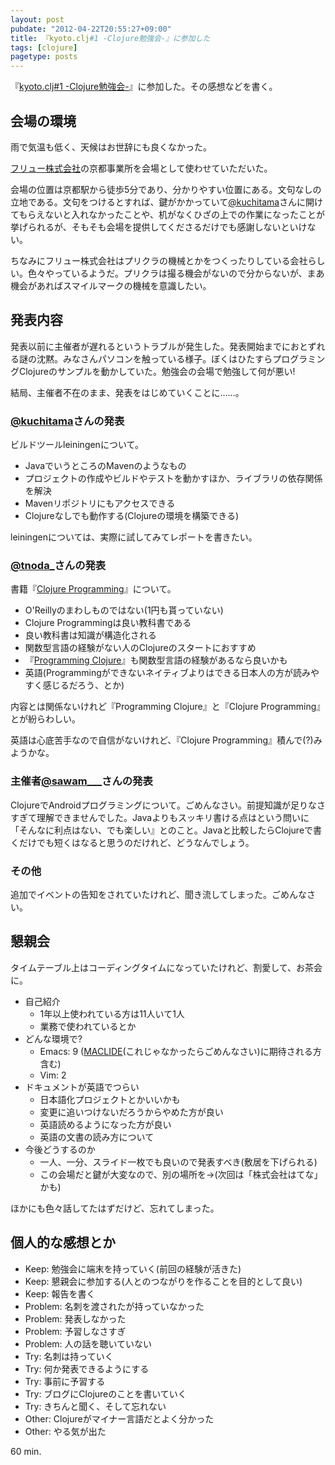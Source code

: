 ```yaml
---
layout: post
pubdate: "2012-04-22T20:55:27+09:00"
title: 『kyoto.clj#1 -Clojure勉強会-』に参加した
tags: [clojure]
pagetype: posts
---
```

『[kyoto.clj#1 -Clojure勉強会-](http://atnd.org/events/27149)』に参加した。その感想などを書く。

## 会場の環境

雨で気温も低く、天候はお世辞にも良くなかった。

[フリュー株式会社](http://www.furyu.jp/)の京都事業所を会場として使わせていただいた。

会場の位置は京都駅から徒歩5分であり、分かりやすい位置にある。文句なしの立地である。文句をつけるとすれば、鍵がかかっていて[@kuchitama](http://twitter.com/kuchitama/)さんに開けてもらえないと入れなかったことや、机がなくひざの上での作業になったことが挙げられるが、そもそも会場を提供してくださるだけでも感謝しないといけない。

ちなみにフリュー株式会社はプリクラの機械とかをつくったりしている会社らしい。色々やっているようだ。プリクラは撮る機会がないので分からないが、まあ機会があればスマイルマークの機械を意識したい。

## 発表内容

発表以前に主催者が遅れるというトラブルが発生した。発表開始までにおとずれる謎の沈黙。みなさんパソコンを触っている様子。ぼくはひたすらプログラミングClojureのサンプルを動かしていた。勉強会の会場で勉強して何が悪い!

結局、主催者不在のまま、発表をはじめていくことに……。

### [@kuchitama](http://twitter.com/kuchitama/)さんの発表

ビルドツールleiningenについて。

- JavaでいうところのMavenのようなもの
- プロジェクトの作成やビルドやテストを動かすほか、ライブラリの依存関係を解決
- Mavenリポジトリにもアクセスできる
- Clojureなしでも動作する(Clojureの環境を構築できる)

leiningenについては、実際に試してみてレポートを書きたい。

### [@tnoda\_](http://twitter.com/tnoda_)さんの発表

書籍『[Clojure Programming](http://amazon.jp/o/ASIN/1449394701/bouzuya-22)』について。

- O'Reillyのまわしものではない(1円も貰っていない)
- Clojure Programmingは良い教科書である
- 良い教科書は知識が構造化される
- 関数型言語の経験がない人のClojureのスタートにおすすめ
- 『[Programming Clojure](http://amazon.jp/o/ASIN/4274067890/bouzuya-22)』も関数型言語の経験があるなら良いかも
- 英語(Programmingができないネイティブよりはできる日本人の方が読みやすく感じるだろう、とか)

内容とは関係ないけれど『Programming Clojure』と『Clojure Programming』とが紛らわしい。

英語は心底苦手なので自信がないけれど、『Clojure Programming』積んで(?)みようかな。

### 主催者[@sawam\_\_\_](http://twitter.com/sawam___)さんの発表

ClojureでAndroidプログラミングについて。ごめんなさい。前提知識が足りなさすぎて理解できませんでした。Javaよりもスッキリ書ける点はという問いに「そんなに利点はない、でも楽しい』とのこと。Javaと比較したらClojureで書くだけでも短くはなると思うのだけれど、どうなんでしょう。

### その他

追加でイベントの告知をされていたけれど、聞き流してしまった。ごめんなさい。

## 懇親会

タイムテーブル上はコーディングタイムになっていたけれど、割愛して、お茶会に。

- 自己紹介
    - 1年以上使われている方は11人いて1人
    - 業務で使われているとか
- どんな環境で?
    - Emacs: 9 ([MACLIDE](http://mclide.in-progress.com)(これじゃなかったらごめんなさい)に期待される方含む)
    - Vim: 2
- ドキュメントが英語でつらい
    - 日本語化プロジェクトとかいいかも
    - 変更に追いつけないだろうからやめた方が良い
    - 英語読めるようになった方が良い
    - 英語の文書の読み方について
- 今後どうするのか
    - 一人、一分、スライド一枚でも良いので発表すべき(敷居を下げられる)
    - この会場だと鍵が大変なので、別の場所を→(次回は「株式会社はてな」かも)

ほかにも色々話してたはずだけど、忘れてしまった。

## 個人的な感想とか

- Keep: 勉強会に端末を持っていく(前回の経験が活きた)
- Keep: 懇親会に参加する(人とのつながりを作ることを目的として良い)
- Keep: 報告を書く
- Problem: 名刺を渡されたが持っていなかった
- Problem: 発表しなかった
- Problem: 予習しなさすぎ
- Problem: 人の話を聴いていない
- Try: 名刺は持っていく
- Try: 何か発表できるようにする
- Try: 事前に予習する
- Try: ブログにClojureのことを書いていく
- Try: きちんと聞く、そして忘れない
- Other: Clojureがマイナー言語だとよく分かった
- Other: やる気が出た

60 min.
